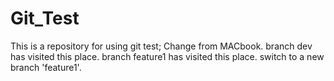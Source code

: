 # Git_Test
This is a repository for using git test;
Change from MACbook.
branch dev has visited this place.
branch feature1 has visited this place.
switch to a new branch 'feature1'.
